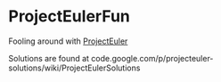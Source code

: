 ProjectEulerFun
===============

Fooling around with <a href="https://projectEuler.net">ProjectEuler</a>

Solutions are found at code.google.com/p/projecteuler-solutions/wiki/ProjectEulerSolutions
